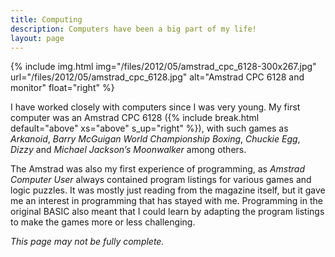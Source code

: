 ```yaml
---
title: Computing
description: Computers have been a big part of my life!
layout: page
---
```


{% include img.html img="/files/2012/05/amstrad_cpc_6128-300x267.jpg" url="/files/2012/05/amstrad_cpc_6128.jpg" alt="Amstrad CPC 6128 and monitor" float="right" %}

I have worked closely with computers since I was very young. My first computer was an Amstrad CPC 6128 ({% include break.html default="above" xs="above" s_up="right" %}), with such games as _Arkanoid_, _Barry McGuigan World Championship Boxing_, _Chuckie Egg_, _Dizzy_ and _Michael Jackson&#8217;s Moonwalker_ among others.

The Amstrad was also my first experience of programming, as _Amstrad Computer User_ always contained program listings for various games and logic puzzles. It was mostly just reading from the magazine itself, but it gave me an interest in programming that has stayed with me. Programming in the original BASIC also meant that I could learn by adapting the program listings to make the games more or less challenging.

_This page may not be fully complete._
